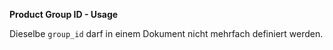 **Product Group ID - Usage**

Dieselbe `group_id` darf in einem Dokument nicht mehrfach definiert werden.